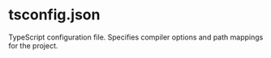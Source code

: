 # tsconfig.json

TypeScript configuration file. Specifies compiler options and path mappings for the project.
